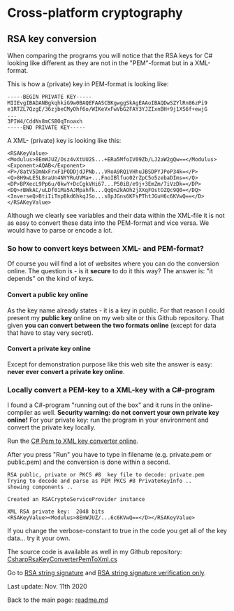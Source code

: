 # Cross-platform cryptography

## RSA key conversion

When comparing the programs you will notice that the RSA keys for C# looking like different as they are not in the "PEM"-format but in a XML-format. 

This is how a (private) key in PEM-format is looking like:

```plaintext
-----BEGIN PRIVATE KEY-----
MIIEvgIBADANBgkqhkiG9w0BAQEFAASCBKgwggSkAgEAAoIBAQDwSZYlRn86zPi9
e1RTZL7QzgE/36zjbeCMyOhf6o/WIKeVxFwVbG2FAY3YJZIxnBH+9j1XS6f+ewjG
...
3PIW4/CddNs8mCSBOqTnoaxh
-----END PRIVATE KEY-----
```

A XML- (private) key is looking like this:

```plaintext
<RSAKeyValue>
<Modulus>8EmWJUZ/Osz4vXtUU2S...+ERa5MfoIV09Zb/LJ2aW2gQw==</Modulus> 
<Exponent>AQAB</Exponent> 
<P>/8atV5DmNxFrxF1PODDjdJPNb...VRoA9RQiVHhuJBSDPYJPoP34k=</P> 
<Q>8H9wLE5L8raUn4NYYRuUVMa+...FnoIBlfuo02rZpC5o5zebaDIms=</Q> 
<DP>BPXecL9Pp6u/0kwY+DcCgkVHi67...P50iB/e9j+3EmZm/7iVzDk=</DP> 
<DQ>rBWkAC/uLDf01Ma5AJMpahfk...QqQn2kAOh2jXXqFOstOZQc9Q0=</DQ> 
<InverseQ>BtiIiTnpBkd6hkqJSo...s8pJGns6KFsPThtJGuH6c6KVwQ==</D> 
</RSAKeyValue>
```

Although we clearly see variables and their data within the XML-file it is not as easy to convert these data into the PEM-format and vice versa. We would have to parse or encode a lot.

### So how to convert keys between XML- and PEM-format? 

Of course you will find a lot of websites where you can do the conversion online. The question is - is it **secure** to do it this way? The answer is: "it depends" on the kind of keys. 

#### Convert a public key online

As the key name already states - it is a key in public. For that reason I could present my **public key** online on my web site or this Github repository. That given **you can convert between the two formats online** (except for data that have to stay very secret).

#### Convert a private key online

Except for demonstration purpose like this web site the answer is easy: **never ever convert a private key online**.

### Locally convert a PEM-key to a XML-key with a C#-program

I found a C#-program "running out of the box" and it runs in the online-compiler as well. **Security warning: do not convert your own private key online!** For your private key: run the program in your environment and convert the private key locally.

Run the [C# Pem to XML key converter online](https://repl.it/@javacrypto/CpcCsharpRsaKeyConverterPemToXml#main.cs).

After you press "Run" you have to type in filename (e.g. private.pem or public.pem) and the conversion is done within a second. 

```plaintext
RSA public, private or PKCS #8  key file to decode: private.pem
Trying to decode and parse as PEM PKCS #8 PrivateKeyInfo ..
showing components ..

Created an RSACryptoServiceProvider instance

XML RSA private key:  2048 bits
<RSAKeyValue><Modulus>8EmWJUZ/...6c6KVwQ==</D></RSAKeyValue>
```

If you change the verbose-constant to true in the code you get all of the key data... try it your own.

The source code is available as well in my Github repository: [CsharpRsaKeyConverterPemToXml.cs](RsaKeyConversion/CsharpRsaKeyConverterPemToXml.cs)

Go to [RSA string signature](rsasignaturestring.md) and [RSA string signature verification only](rsasignaturestringverificationonly.md).

Last update: Nov. 11th 2020

Back to the main page: [readme.md](readme.md)